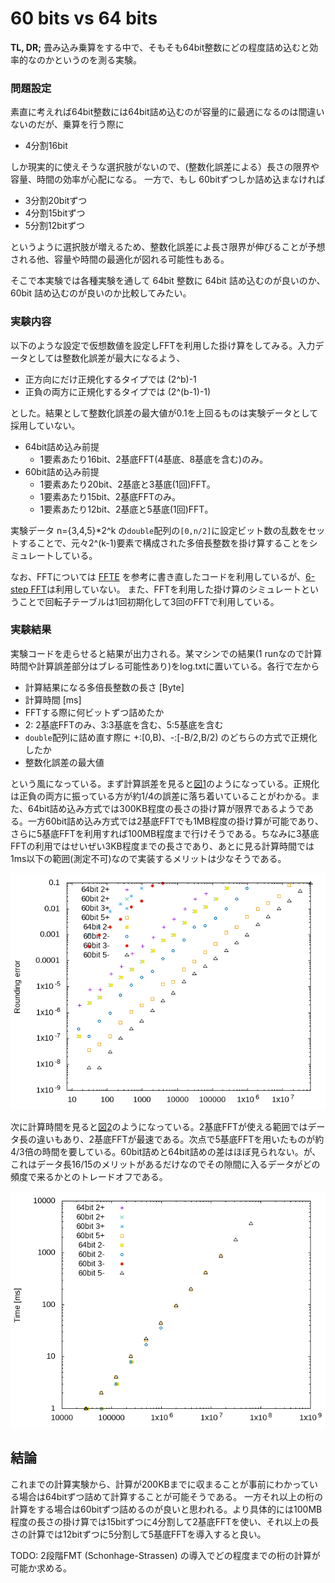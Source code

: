 60 bits vs 64 bits
=====

**TL, DR;** 畳み込み乗算をする中で、そもそも64bit整数にどの程度詰め込むと効率的なのかというのを測る実験。

### 問題設定

素直に考えれば64bit整数には64bit詰め込むのが容量的に最適になるのは間違いないのだが、乗算を行う際に

- 4分割16bit

しか現実的に使えそうな選択肢がないので、(整数化誤差による）長さの限界や容量、時間の効率が心配になる。
一方で、もし 60bitずつしか詰め込まなければ

- 3分割20bitずつ
- 4分割15bitずつ
- 5分割12bitずつ

というように選択肢が増えるため、整数化誤差によ長さ限界が伸びることが予想される他、容量や時間の最適化が図れる可能性もある。

そこで本実験では各種実験を通して 64bit 整数に 64bit 詰め込むのが良いのか、60bit 詰め込むのが良いのか比較してみたい。

### 実験内容

以下のような設定で仮想数値を設定しFFTを利用した掛け算をしてみる。入力データとしては整数化誤差が最大になるよう、

- 正方向にだけ正規化するタイプでは (2^b)-1
- 正負の両方に正規化するタイプでは (2^(b-1)-1)

とした。結果として整数化誤差の最大値が0.1を上回るものは実験データとして採用していない。

- 64bit詰め込み前提
  - 1要素あたり16bit、2基底FFT(4基底、8基底を含む)のみ。
- 60bit詰め込み前提
  - 1要素あたり20bit、2基底と3基底(1回)FFT。
  - 1要素あたり15bit、2基底FFTのみ。
  - 1要素あたり12bit、2基底と5基底(1回)FFT。

実験データ n={3,4,5}*2^k の`double`配列の`[0,n/2]`に設定ビット数の乱数をセットすることで、元々2^(k-1)要素で構成された多倍長整数を掛け算することをシミュレートしている。

なお、FFTについては [FFTE](http://www.ffte.jp/) を参考に書き直したコードを利用しているが、[6-step FFT](http://xn--w6q13e505b.jp/method/fft/2dfft.html)は利用していない。
また、FFTを利用した掛け算のシミュレートということで回転子テーブルは1回初期化して3回のFFTで利用している。

### 実験結果

実験コードを走らせると結果が出力される。某マシンでの結果(1 runなので計算時間や計算誤差部分はブレる可能性あり)をlog.txtに置いている。各行で左から

- 計算結果になる多倍長整数の長さ \[Byte\]
- 計算時間 \[ms\]
- FFTする際に何ビットずつ詰めたか
- 2: 2基底FFTのみ、3:3基底を含む、5:5基底を含む
- `double`配列に詰め直す際に +:[0,B)、-:[-B/2,B/2) のどちらの方式で正規化したか
- 整数化誤差の最大値

という風になっている。まず計算誤差を見ると[図1](error.png)のようになっている。正規化は正負の両方に振っている方が約1/4の誤差に落ち着いていることがわかる。また、64bit詰め込み方式では300KB程度の長さの掛け算が限界であるようである。一方60bit詰め込み方式では2基底FFTでも1MB程度の掛け算が可能であり、さらに5基底FFTを利用すれば100MB程度まで行けそうである。ちなみに3基底FFTの利用ではせいぜい3KB程度までの長さであり、あとに見る計算時間では1ms以下の範囲(測定不可)なので実装するメリットは少なそうである。

![error](error.png "図1")

次に計算時間を見ると[図2](time.png)のようになっている。2基底FFTが使える範囲ではデータ長の違いもあり、2基底FFTが最速である。次点で5基底FFTを用いたものが約4/3倍の時間を要している。60bit詰めと64bit詰めの差はほぼ見られない。が、これはデータ長16/15のメリットがあるだけなのでその隙間に入るデータがどの頻度で来るかとのトレードオフである。

![time](time.png "図2")

## 結論

これまでの計算実験から、計算が200KBまでに収まることが事前にわかっている場合は64bitずつ詰めて計算することが可能そうである。
一方それ以上の桁の計算をする場合は60bitずつ詰めるのが良いと思われる。より具体的には100MB程度の長さの掛け算では15bitずつに4分割して2基底FFTを使い、それ以上の長さの計算では12bitずつに5分割して5基底FFTを導入すると良い。

TODO: 2段階FMT (Schonhage-Strassen) の導入でどの程度までの桁の計算が可能か求める。
